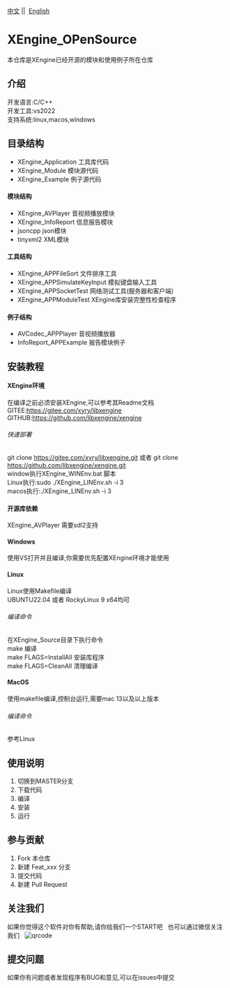 [中文](README.md) ||  [English](README.en.md)  

# XEngine_OPenSource

本仓库是XEngine已经开源的模块和使用例子所在仓库  

## 介绍

开发语言:C/C++  
开发工具:vs2022  
支持系统:linux,macos,windows

## 目录结构

- XEngine_Application  工具库代码  
- XEngine_Module       模块源代码
- XEngine_Example      例子源代码

#### 模块结构
- XEngine_AVPlayer    音视频播放模块
- XEngine_InfoReport  信息报告模块
- jsoncpp             json模块
- tinyxml2            XML模块 

#### 工具结构
- XEngine_APPFileSort          文件排序工具
- XEngine_APPSimulateKeyInput  模拟键盘输入工具
- XEngine_APPSocketTest        网络测试工具(服务器和客户端)
- XEngine_APPModuleTest        XEngine库安装完整性检查程序

#### 例子结构
- AVCodec_APPPlayer       音视频播放器
- InfoReport_APPExample   报告模块例子

## 安装教程

#### XEngine环境

在编译之前必须安装XEngine,可以参考其Readme文档  
GITEE:https://gitee.com/xyry/libxengine  
GITHUB:https://github.com/libxengine/xengine

###### 快速部署

git clone https://gitee.com/xyry/libxengine.git 或者 git clone https://github.com/libxengine/xengine.git  
window执行XEngine_WINEnv.bat 脚本  
Linux执行:sudo ./XEngine_LINEnv.sh -i 3  
macos执行:./XEngine_LINEnv.sh -i 3  

#### 开源库依赖

XEngine_AVPlayer 需要sdl2支持  

#### Windows

使用VS打开并且编译,你需要优先配置XEngine环境才能使用  

#### Linux

Linux使用Makefile编译  
UBUNTU22.04 或者 RockyLinux 9 x64均可

###### 编译命令

在XEngine_Source目录下执行命令  
make 编译  
make FLAGS=InstallAll 安装库程序  
make FLAGS=CleanAll 清理编译

#### MacOS

使用makefile编译,控制台运行,需要mac 13以及以上版本

###### 编译命令

参考Linux

## 使用说明

1. 切换到MASTER分支
2. 下载代码
3. 编译
4. 安装
5. 运行

## 参与贡献

1. Fork 本仓库
2. 新建 Feat_xxx 分支
3. 提交代码
4. 新建 Pull Request

## 关注我们

如果你觉得这个软件对你有帮助,请你给我们一个START吧  
也可以通过微信关注我们  
![qrcode](https://www.xyry.org/qrcode.jpg)

## 提交问题

如果你有问题或者发现程序有BUG和意见,可以在issues中提交